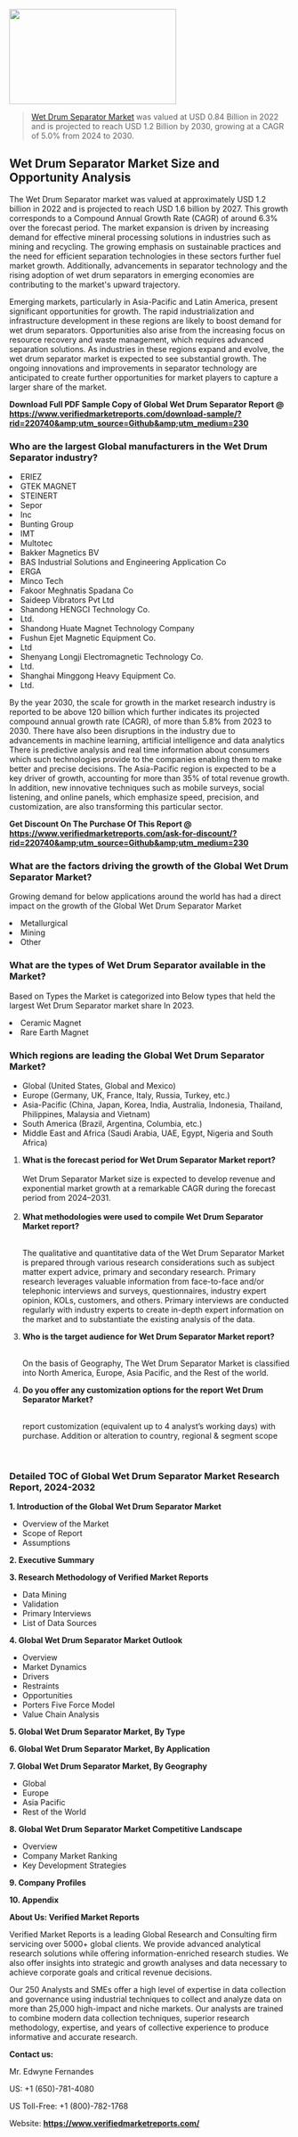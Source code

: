 <img src="https://ffe5etoiles.com/wp-content/uploads/2024/12/MST1-300x171.png" alt="" width="300" height="171" class="alignnone size-medium wp-image-20088" /><blockquote><p><p><a href="https://www.verifiedmarketreports.com/download-sample/?rid=220740&utm_source=Github&utm_medium=230" target="_blank">Wet Drum Separator Market</a> was valued at USD 0.84 Billion in 2022 and is projected to reach USD 1.2 Billion by 2030, growing at a CAGR of 5.0% from 2024 to 2030.</p></blockquote><p><h2>Wet Drum Separator Market Size and Opportunity Analysis</h2> <p>The Wet Drum Separator market was valued at approximately USD 1.2 billion in 2022 and is projected to reach USD 1.6 billion by 2027. This growth corresponds to a Compound Annual Growth Rate (CAGR) of around 6.3% over the forecast period. The market expansion is driven by increasing demand for effective mineral processing solutions in industries such as mining and recycling. The growing emphasis on sustainable practices and the need for efficient separation technologies in these sectors further fuel market growth. Additionally, advancements in separator technology and the rising adoption of wet drum separators in emerging economies are contributing to the market's upward trajectory.</p> <p>Emerging markets, particularly in Asia-Pacific and Latin America, present significant opportunities for growth. The rapid industrialization and infrastructure development in these regions are likely to boost demand for wet drum separators. Opportunities also arise from the increasing focus on resource recovery and waste management, which requires advanced separation solutions. As industries in these regions expand and evolve, the wet drum separator market is expected to see substantial growth. The ongoing innovations and improvements in separator technology are anticipated to create further opportunities for market players to capture a larger share of the market.</p> </p><p class=""><strong>Download Full PDF Sample Copy of Global Wet Drum Separator Report @ <a href="https://www.verifiedmarketreports.com/download-sample/?rid=220740&amp;utm_source=Github&amp;utm_medium=230" target="_blank">https://www.verifiedmarketreports.com/download-sample/?rid=220740&amp;utm_source=Github&amp;utm_medium=230</a></strong></p><h3 id="" class="">Who are the largest Global manufacturers in the Wet Drum Separator industry?</h3><p><li>ERIEZ</li><li> GTEK MAGNET</li><li> STEINERT</li><li> Sepor</li><li> Inc</li><li> Bunting Group</li><li> IMT</li><li> Multotec</li><li> Bakker Magnetics BV</li><li> BAS Industrial Solutions and Engineering Application Co</li><li> ERGA</li><li> Minco Tech</li><li> Fakoor Meghnatis Spadana Co</li><li> Saideep Vibrators Pvt Ltd</li><li> Shandong HENGCI Technology Co.</li><li> Ltd.</li><li> Shandong Huate Magnet Technology Company</li><li> Fushun Ejet Magnetic Equipment Co.</li><li>Ltd</li><li> Shenyang Longji Electromagnetic Technology Co.</li><li> Ltd.</li><li> Shanghai Minggong Heavy Equipment Co.</li><li> Ltd.</li></p><div class=""><div class="" dir="" data-message-author-role="" data-message-id="" data-message-model-slug=""><div class=""><div class=""><div class=""><div class="" dir="" data-message-author-role="" data-message-id="" data-message-model-slug=""><div class=""><div class=""><p>By the year 2030, the scale for growth in the market research industry is reported to be above 120 billion which further indicates its projected compound annual growth rate (CAGR), of more than 5.8% from 2023 to 2030. There have also been disruptions in the industry due to advancements in machine learning, artificial intelligence and data analytics There is predictive analysis and real time information about consumers which such technologies provide to the companies enabling them to make better and precise decisions. The Asia-Pacific region is expected to be a key driver of growth, accounting for more than 35% of total revenue growth. In addition, new innovative techniques such as mobile surveys, social listening, and online panels, which emphasize speed, precision, and customization, are also transforming this particular sector.</p><p><strong>Get Discount On The Purchase Of This Report @&nbsp; <a href="https://www.verifiedmarketreports.com/ask-for-discount/?rid=220740&amp;utm_source=Github&amp;utm_medium=230" target="_blank">https://www.verifiedmarketreports.com/ask-for-discount/?rid=220740&amp;utm_source=Github&amp;utm_medium=230</a></strong></p></div></div></div></div></div></div></div></div><h3 id="" class="">What are the factors driving the growth of the Global Wet Drum Separator Market?</h3><p id="" class="">Growing demand for below applications around the world has had a direct impact on the growth of the Global Wet Drum Separator Market</p><p id="" class=""><li>Metallurgical</li><li> Mining</li><li> Other</li></p><h3 id="" class="">What are the types of Wet Drum Separator available in the Market?</h3><p id="" class="">Based on Types the Market is categorized into Below types that held the largest Wet Drum Separator market share In 2023.</p><p id="" class=""><li>Ceramic Magnet</li><li> Rare Earth Magnet</li></p><h3 id="" class="">Which regions are leading the Global Wet Drum Separator Market?</h3><ul><li>Global (United States, Global and Mexico)</li><li>Europe (Germany, UK, France, Italy, Russia, Turkey, etc.)</li><li>Asia-Pacific (China, Japan, Korea, India, Australia, Indonesia, Thailand, Philippines, Malaysia and Vietnam)</li><li>South America (Brazil, Argentina, Columbia, etc.)</li><li>Middle East and Africa (Saudi Arabia, UAE, Egypt, Nigeria and South Africa)</li></ul><p><ol><li><strong>What is the forecast period for Wet Drum Separator Market report?<br /></strong><br /><span data-sheets-root="1" data-sheets-value="{&quot;1&quot;:2,&quot;2&quot;:&quot;XXXX size is expected to develop revenue and exponential market growth at a remarkable CAGR during the forecast period from 2024&ndash;2030.&quot;}" data-sheets-userformat="{&quot;2&quot;:12674,&quot;4&quot;:{&quot;1&quot;:2,&quot;2&quot;:16776960},&quot;10&quot;:2,&quot;11&quot;:0,&quot;15&quot;:&quot;Arial&quot;,&quot;16&quot;:12}">Wet Drum Separator Market size is expected to develop revenue and exponential market growth at a remarkable CAGR during the forecast period from 2024&ndash;2031.</span><br /><br /></li><li><strong>What methodologies were used to compile Wet Drum Separator Market report?<br /><br /></strong><p>The qualitative and quantitative data of the&nbsp;Wet Drum Separator Market is prepared through various research considerations such as subject matter expert advice, primary and secondary research. Primary research leverages valuable information from face-to-face and/or telephonic interviews and surveys, questionnaires, industry expert opinion, KOLs, customers, and others. Primary interviews are conducted regularly with industry experts to create in-depth expert information on the market and to substantiate the existing analysis of the data.&nbsp;</p></li><li><strong>Who is the target audience for Wet Drum Separator Market report?<br /><br /></strong><p>On the basis of Geography, The&nbsp;Wet Drum Separator Market is classified into North America, Europe, Asia Pacific, and the Rest of the world.</p></li><li><strong>Do you offer any customization options for the report Wet Drum Separator Market?<br /><br /></strong><p>report customization (equivalent up to 4 analyst&rsquo;s working days) with purchase. Addition or alteration to country, regional &amp; segment scope</p><p>&nbsp;</p></li></ol></p><h3 id="" class="">Detailed TOC of Global Wet Drum Separator Market Research Report, 2024-2032</h3><p id="" class=""><strong>1. Introduction of the Global Wet Drum Separator Market</strong></p><ul><li>Overview of the Market</li><li>Scope of Report</li><li>Assumptions</li></ul><p id="" class=""><strong>2. Executive Summary</strong></p><p id="" class=""><strong>3. Research Methodology of&nbsp;Verified Market Reports</strong></p><ul><li>Data Mining</li><li>Validation</li><li>Primary Interviews</li><li>List of Data Sources</li></ul><p id="" class=""><strong>4. Global Wet Drum Separator Market Outlook</strong></p><ul><li>Overview</li><li>Market Dynamics</li><li>Drivers</li><li>Restraints</li><li>Opportunities</li><li>Porters Five Force Model</li><li>Value Chain Analysis</li></ul><p id="" class=""><strong>5. Global Wet Drum Separator Market, By&nbsp;Type</strong></p><p id="" class=""><strong>6. Global Wet Drum Separator Market, By Application</strong></p><p id="" class=""><strong>7. Global Wet Drum Separator Market, By Geography</strong></p><ul><li>Global</li><li>Europe</li><li>Asia Pacific</li><li>Rest of the World</li></ul><p id="" class=""><strong>8. Global Wet Drum Separator Market Competitive Landscape</strong></p><ul><li>Overview</li><li>Company Market Ranking</li><li>Key Development Strategies</li></ul><p id="" class=""><strong>9. Company Profiles</strong></p><p id="" class=""><strong>10. Appendix</strong></p><p id="" class=""><strong>About Us: Verified Market Reports</strong></p><p id="" class="">Verified Market Reports is a leading Global Research and Consulting firm servicing over 5000+ global clients. We provide advanced analytical research solutions while offering information-enriched research studies. We also offer insights into strategic and growth analyses and data necessary to achieve corporate goals and critical revenue decisions.</p><p id="" class="">Our 250 Analysts and SMEs offer a high level of expertise in data collection and governance using industrial techniques to collect and analyze data on more than 25,000 high-impact and niche markets. Our analysts are trained to combine modern data collection techniques, superior research methodology, expertise, and years of collective experience to produce informative and accurate research.</p><p id="" class=""><strong>Contact us:</strong></p><p id="" class="">Mr. Edwyne Fernandes</p><p id="" class="">US: +1 (650)-781-4080</p><p id="" class="">US Toll-Free: +1 (800)-782-1768</p><p id="" class="">Website: <a target="" data-test-app-aware-link=""><strong>https://www.verifiedmarketreports.com/</strong></a></p>
